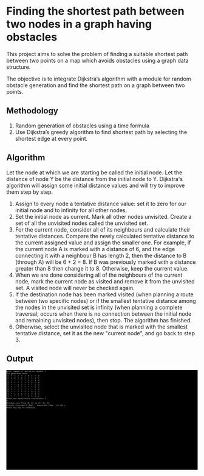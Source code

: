 # Finding the shortest path between two nodes in a graph having obstacles

This project aims to solve the problem of finding a suitable shortest path between two points on a map which avoids obstacles using a graph data structure.

The objective is to integrate Dijkstra’s algorithm with a module for random obstacle generation and find the shortest path on a graph between two points.

## Methodology ##
1.	Random generation of obstacles using a time formula
2.	Use Dijkstra’s greedy algorithm to find shortest path by selecting the shortest edge at every point.

## Algorithm ##
Let the node at which we are starting be called the initial node. Let the distance of node Y be the distance from the initial node to Y. Dijkstra's algorithm will assign some initial distance values and will try to improve them step by step.
1.	Assign to every node a tentative distance value: set it to zero for our initial node and to infinity for all other nodes.
2.	Set the initial node as current. Mark all other nodes unvisited. Create a set of all the unvisited nodes called the unvisited set.
3.	For the current node, consider all of its neighbours and calculate their tentative distances. Compare the newly calculated tentative distance to the current assigned value and assign the smaller one. For example, if the current node A is marked with a distance of 6, and the edge connecting it with a neighbour B has length 2, then the distance to B (through A) will be 6 + 2 = 8. If B was previously marked with a distance greater than 8 then change it to 8. Otherwise, keep the current value.
4.	When we are done considering all of the neighbours of the current node, mark the current node as visited and remove it from the unvisited set. A visited node will never be checked again.
5.	If the destination node has been marked visited (when planning a route between two specific nodes) or if the smallest tentative distance among the nodes in the unvisited set is infinity (when planning a complete traversal; occurs when there is no connection between the initial node and remaining unvisited nodes), then stop. The algorithm has finished.
6.	Otherwise, select the unvisited node that is marked with the smallest tentative distance, set it as the new "current node", and go back to step 3.

## Output ##
![alt text](https://github.com/AnanyaBal/Djikstra_Algorithm_Finding_shortest_path_in_graph_with_obstacles/blob/main/dj%20(2).png)

